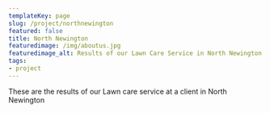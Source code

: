 ```yaml
---
templateKey: page
slug: /project/northnewington
featured: false
title: North Newington
featuredimage: /img/aboutus.jpg
featuredimage_alt: Results of our Lawn Care Service in North Newington
tags:
- project
---
```

These are the results of our Lawn care service at a client in North Newington


